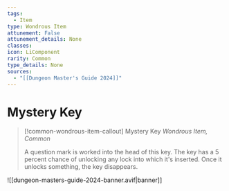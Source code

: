 ```yaml
---
tags:
  - Item
type: Wondrous Item
attunement: False
attunement_details: None
classes:
icon: LiComponent
rarity: Common
type_details: None
sources: 
  - "[[Dungeon Master's Guide 2024]]"
---
```

# Mystery Key
>[!common-wondrous-item-callout] Mystery Key
>_Wondrous Item, Common_
>
>A question mark is worked into the head of this key. The key has a 5 percent chance of unlocking any lock into which it's inserted. Once it unlocks something, the key disappears.
>
>


![[dungeon-masters-guide-2024-banner.avif|banner]]